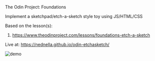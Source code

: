 The Odin Project: Foundations

Implement a sketchpad/etch-a-sketch style toy using JS/HTML/CSS

Based on the lesson(s):

1. https://www.theodinproject.com/lessons/foundations-etch-a-sketch

Live at: https://nednella.github.io/odin-etchasketch/

![demo](https://github.com/nednella/odin-etchasketch/assets/119449811/70afa0f1-a03b-48d9-9cce-5286d58a0434)
